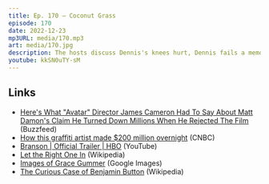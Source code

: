 ```yaml
---
title: Ep. 170 – Coconut Grass
episode: 170
date: 2022-12-23
mp3URL: media/170.mp3
art: media/170.jpg
description: The hosts discuss Dennis's knees hurt, Dennis fails a memory test, Trump is a loser, Erik has a foot fungus and an RSI injury, both hosts had job interviews, Elon bought Twitter for $44B, Dennis watched the Branson documentary, Let the Right One In, and Benjamin Button, and Erik describes how startup funding works.
youtube: kkSN0uTY-sM
---
```


## Links

- [Here's What "Avatar" Director James Cameron Had To Say About Matt Damon's Claim He Turned Down Millions When He Rejected The Film](https://www.buzzfeed.com/alexgurley/matt-damon-james-cameron-avatar) (Buzzfeed)
- [How this graffiti artist made $200 million overnight](https://www.cnbc.com/2017/09/07/how-facebook-graffiti-artist-david-choe-earned-200-million.html) (CNBC)
- [Branson | Official Trailer | HBO](https://www.youtube.com/watch?v=Vy-Ax8TXaGo) (YouTube)
- [Let the Right One In](<https://en.wikipedia.org/wiki/Let_the_Right_One_In_(TV_series)>) (Wikipedia)
- [Images of Grace Gummer](https://www.google.com/search?tbm=isch&q=grace%20gummer&tbs=imgo:1) (Google Images)
- [The Curious Case of Benjamin Button](<https://en.wikipedia.org/wiki/The_Curious_Case_of_Benjamin_Button_(film)>) (Wikipedia)
